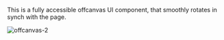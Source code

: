 This is a fully accessible offcanvas UI component, that smoothly rotates in synch with the page. 

![offcanvas-2](https://github.com/user-attachments/assets/52007311-f80d-4552-9d49-f0dac9a9b3fa)
